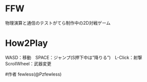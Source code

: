 # FFW
物理演算と通信のテストがてら制作中の2D対戦ゲーム

# How2Play
WASD：移動　SPACE：ジャンプ(S押下中は”降りる”)　L-Click：射撃　ScrollWheel：武器変更

#作者
fewless(@Pzfewless) 
